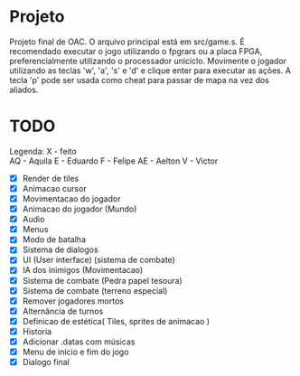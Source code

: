 # Projeto
Projeto final de OAC. O arquivo principal está em src/game.s. É recomendado executar o jogo utilizando o fpgrars ou a placa FPGA, preferencialmente utilizando o processador uniciclo. Movimente o jogador utilizando as teclas 'w', 'a', 's' e 'd' e clique enter para executar as ações. A tecla 'p' pode ser usada como cheat para passar de mapa na vez dos aliados.


# TODO
Legenda: 
X  - feito  
AQ - Aquila
E  - Eduardo
F  - Felipe
AE - Aelton
V  - Victor

- [X] Render de tiles
- [X] Animacao cursor
- [X] Movimentacao do jogador 
- [X] Animacao do jogador (Mundo)
- [X] Audio
- [X] Menus
- [X] Modo de batalha
- [X] Sistema de dialogos
- [X] UI (User interface) (sistema de combate)
- [X] IA dos inimigos (Movimentacao)
- [X] Sistema de combate (Pedra papel tesoura)
- [X] Sistema de combate (terreno especial)
- [X] Remover jogadores mortos
- [X] Alternância de turnos
- [X] Definicao de estética( Tiles, sprites de animacao )
- [X] Historia
- [X] Adicionar .datas com músicas
- [X] Menu de início e fim do jogo
- [X] Dialogo final